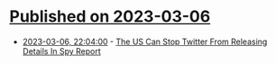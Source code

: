 # [Published on 2023-03-06](index.md)

* [2023-03-06, 22:04:00](https://yro.slashdot.org/story/23/03/06/223256/the-us-can-stop-twitter-from-releasing-details-in-spy-report?utm_source=rss1.0mainlinkanon&utm_medium=feed) - [The US Can Stop Twitter From Releasing Details In Spy Report](https://yro.slashdot.org/story/23/03/06/223256/the-us-can-stop-twitter-from-releasing-details-in-spy-report?utm_source=rss1.0mainlinkanon&utm_medium=feed)
